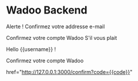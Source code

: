 # Wadoo Backend
Alerte ! Confirmez votre addresse e-mail

Confirmez votre compte Wadoo S'il vous plait

Hello {{username}} !

 Confirmez votre compte Wadoo

 href="http://127.0.0.1:3000/confirm?code={{code}}"


